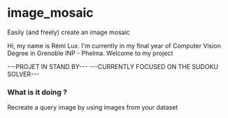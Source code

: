 # image_mosaic
Easily (and freely) create an image mosaic

Hi, my name is Rémi Lux. I'm currently in my final year of Computer Vision Degree
in Grenoble INP - Phelma.
Welcome to my project

---PROJET IN STAND BY---
---CURRENTLY FOCUSED ON THE SUDOKU SOLVER---

### What is it doing ?
Recreate a query image by using images from your dataset 

